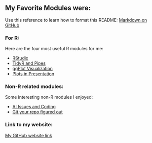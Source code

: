 ## My Favorite Modules were:

Use this reference to learn how to format this README: [Markdown on GitHub](https://guides.github.com/features/mastering-markdown/)

### For R:

Here are the four most useful R modules for me:

- [RStudio](modules/02_R-RStudio/Readme.md)
- [TidyR and Pipes](modules/04_TidyR/Readme.md)
- [ggPlot Visualization](modules/05_ggPlot/Readme.md)
- [Plots in Presentation](modules/10_Plots/Readme.md)

### Non-R related modules:

Some interesting non-R modules I enjoyed:

- [AI Issues and Coding](modules/01_AI/Readme.md)
- [Git your repo figured out](modules/14_Git/Readme.md)

### Link to my website:

[My GitHub website link](https://sgogolski.github.io)

